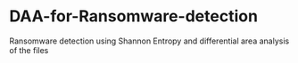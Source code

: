 # DAA-for-Ransomware-detection
Ransomware detection using Shannon Entropy and differential area analysis of the files
